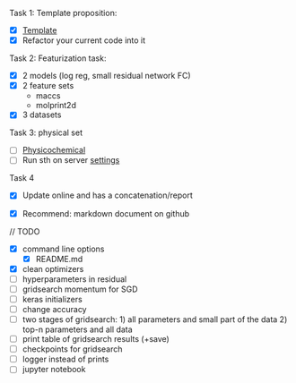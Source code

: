 Task 1: Template proposition:
   - [x] [Template](https://github.com/gmum/toolkit/tree/master/example_dl_project)
   - [x] Refactor your current code into it

Task 2: Featurization task:
   - [x] 2 models (log reg, small residual network FC)
   - [x] 2 feature sets
      - maccs
      - molprint2d
   - [x] 3 datasets

Task 3: physical set
   - [ ] [Physicochemical](https://github.com/richlewis42/scikit-chem/blob/master/skchem/features/physicochemical.py)
   - [ ] Run sth on server [settings](https://github.com/gmum/servers/settings)

Task 4
   - [x] Update online and has a concatenation/report
   - [x] Recommend: markdown document on github


// TODO
- [x] command line options
   - [x] README.md
- [x] clean optimizers
- [ ] hyperparameters in residual
- [ ] gridsearch momentum for SGD
- [ ] keras initializers
- [ ] change accuracy
- [ ] two stages of gridsearch: 1) all parameters and small part of the data 2) top-n parameters and all data
- [ ] print table of gridsearch results (+save)
- [ ] сheckpoints for gridsearch
- [ ] logger instead of prints
- [ ] jupyter notebook
